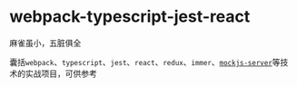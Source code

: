 # webpack-typescript-jest-react
麻雀虽小，五脏俱全

囊括`webpack`、`typescript`、`jest`、`react`、`redux`、`immer`、[`mockjs-server`](https://www.npmjs.com/package/mockjs-server-cli)等技术的实战项目，可供参考
